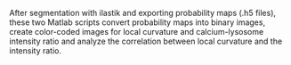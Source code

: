 After segmentation with ilastik and exporting probability maps (.h5 files), these two Matlab scripts convert probability maps into binary images, create color-coded images for local curvature and calcium-lysosome intensity ratio and analyze the correlation between local curvature and the intensity ratio. 
